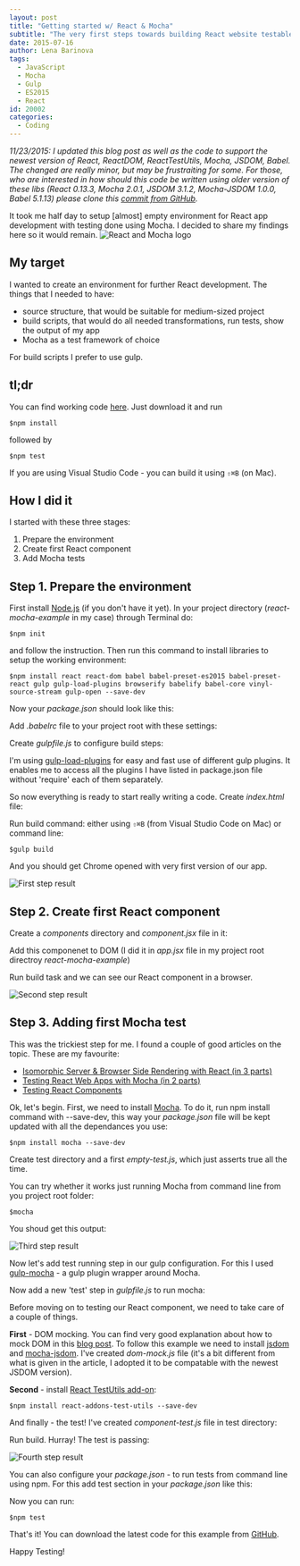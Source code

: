 ```yaml
---
layout: post
title: "Getting started w/ React & Mocha"
subtitle: "The very first steps towards building React website testable w/ Mocha"
date: 2015-07-16
author: Lena Barinova
tags:
  - JavaScript
  - Mocha
  - Gulp
  - ES2015
  - React
id: 20002
categories:
  - Coding
---
```


_11/23/2015: I updated this blog post as well as the code to support the newest version of React, ReactDOM, ReactTestUtils, Mocha, JSDOM, Babel. The changed are really minor, but may be frustraiting for some. For those, who are interested in how should this code be written using older version of these libs (React 0.13.3, Mocha 2.0.1, JSDOM 3.1.2, Mocha-JSDOM 1.0.0, Babel 5.1.13) please clone this [commit from GitHub](https://github.com/LenaBarinova/react-mocha-example/tree/9b71d468a1b7af5b6366be71a3e0dee9b45e3f37)._

It took me half day to setup [almost] empty environment for React app development with testing done using Mocha.
I decided to share my findings here so it would remain.
<img src="{{ site.baseurl }}/img/post_img/vfd-react-mocha.png" alt="React and Mocha logo" class="right" />

## My target
I wanted to create an environment for further React development. The things that I needed to have:

* source structure, that would be suitable for medium-sized project
* build scripts, that would do all needed transformations, run tests, show the output of my app
* Mocha as a test framework of choice

For build scripts I prefer to use gulp.

## tl;dr
You can find working code [here](https://github.com/LenaBarinova/react-mocha-example). Just download it and run

~~~
$npm install
~~~

followed by

~~~
$npm test
~~~

If you are using Visual Studio Code - you can build it using `⇧⌘B` (on Mac).

## How I did it
I started with these three stages:

1. Prepare the environment
2. Create first React component
3. Add Mocha tests

## Step 1. Prepare the environment
First install [Node.js](https://nodejs.org/) (if you don't have it yet).
In your project directory (_react-mocha-example_ in my case) through Terminal do:

~~~
$npm init
~~~

and follow the instruction. Then run this command to install libraries to setup the working environment:

~~~
$npm install react react-dom babel babel-preset-es2015 babel-preset-react gulp gulp-load-plugins browserify babelify babel-core vinyl-source-stream gulp-open --save-dev
~~~

Now your _package.json_ should look like this:
<script src="https://gist.github.com/LenaBarinova/31ce415a9beac855c75e.js"></script>

Add _.babelrc_ file to your project root with these settings:
<script src="https://gist.github.com/LenaBarinova/23f8af665b0a8b15c855.js"></script>

Create _gulpfile.js_ to configure build steps:
<script src="https://gist.github.com/LenaBarinova/143d0b90f977e60184fa.js"></script>
I'm using [gulp-load-plugins](https://www.npmjs.com/package/gulp-load-plugins) for easy and fast use of different gulp plugins. It enables me to access all the plugins I have listed in package.json file without 'require' each of them separately.

So now everything is ready to start really writing a code. Create _index.html_ file:
<script src="https://gist.github.com/LenaBarinova/65ee857afca288768cb6.js"></script>

Run build command: either using `⇧⌘B` (from Visual Studio Code on Mac) or command line:

~~~
$gulp build
~~~

And you should get Chrome opened with very first version of our app.

<img src="{{ site.baseurl }}/img/post_img/vfd-1.png" alt="First step result" class="right" />

## Step 2. Create first React component
Create a _components_ directory and _component.jsx_ file in it:
<script src="https://gist.github.com/LenaBarinova/8a04f9f62934b4773b5d.js"></script>

Add this componenet to DOM (I did it in _app.jsx_ file in my project root directroy _react-mocha-example_)
<script src="https://gist.github.com/LenaBarinova/2d3096930e0f739ab7e5.js"></script>

Run build task and we can see our React component in a browser.

<img src="{{ site.baseurl }}/img/post_img/vfd-2.png" alt="Second step result" class="right" />

## Step 3. Adding first Mocha test
This was the trickiest step for me. I found a couple of good articles on the topic. These are my favourite:

* [Isomorphic Server & Browser Side Rendering with React (in 3 parts)](https://github.com/jesstelford/react-isomorphic-boilerplate)
* [Testing React Web Apps with Mocha (in 2 parts)](http://www.hammerlab.org/2015/02/14/testing-react-web-apps-with-mocha/)
* [Testing React Components](http://www.asbjornenge.com/wwc/testing_react_components.html)

Ok, let's begin.
First, we need to install [Mocha](http://mochajs.org/). To do it, run npm install command with --save-dev, this way your _package.json_ file will be kept updated with all the dependances you use:

~~~
$npm install mocha --save-dev
~~~

Create test directory and a first _empty-test.js_, which just asserts true all the time.
<script src="https://gist.github.com/LenaBarinova/a5a34db9c6a9cf8ccb38.js"></script>

You can try whether it works just running Mocha from command line from you project root folder:

~~~
$mocha
~~~

You shoud get this output:

<img src="{{ site.baseurl }}/img/post_img/vfd-3.png" alt="Third step result" class="right" />

Now let's add test running step in our gulp configuration.
For this I used [gulp-mocha](https://www.npmjs.com/package/gulp-mocha) - a gulp plugin wrapper around Mocha.

Now add a new 'test' step in _gulpfile.js_ to run mocha:
<script src="https://gist.github.com/LenaBarinova/7d65aec1091f2ded3063.js"></script>

Before moving on to testing our React component, we need to take care of a couple of things.

__First__ - DOM mocking. You can find very good explanation about how to mock DOM in this [blog post](http://www.asbjornenge.com/wwc/testing_react_components.html).
To follow this example we need to install [jsdom](https://github.com/tmpvar/jsdom) and [mocha-jsdom](https://github.com/rstacruz/mocha-jsdom).
I've created _dom-mock.js_ file (it's a bit different from what is given in the article, I adopted it to be compatable with the newest JSDOM version).
<script src="https://gist.github.com/LenaBarinova/fab84f93dae04ca4123a.js"></script>

__Second__ - install [React TestUtils add-on](https://www.npmjs.com/package/react-addons-test-utils):

~~~
$npm install react-addons-test-utils --save-dev
~~~

And finally - the test! I've created _component-test.js_ file in test directory:
<script src="https://gist.github.com/LenaBarinova/c4fd4c4cdad19b28fe0f.js"></script>

Run build. Hurray! The test is passing:

<img src="{{ site.baseurl }}/img/post_img/vfd-4.png" alt="Fourth step result" class="right" />

You can also configure your _package.json_ - to run tests from command line using npm. For this add test section in your _package.json_ like this:
<script src="https://gist.github.com/LenaBarinova/085b9e9c727f166df806.js"></script>


Now you can run:

~~~
$npm test
~~~

That's it! You can download the latest code for this example from [GitHub](https://github.com/LenaBarinova/react-mocha-example).

Happy Testing!